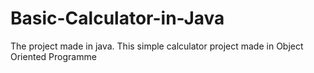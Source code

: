 # Basic-Calculator-in-Java
The project made in java. This simple calculator project made in Object Oriented Programme
